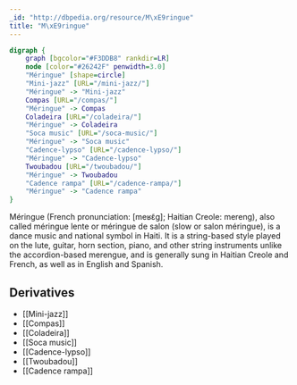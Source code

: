 ```yaml
---
_id: "http://dbpedia.org/resource/M\xE9ringue"
title: "M\xE9ringue"
---
```


```dot
digraph {
	graph [bgcolor="#F3DDB8" rankdir=LR]
	node [color="#26242F" penwidth=3.0]
	"Méringue" [shape=circle]
	"Mini-jazz" [URL="/mini-jazz/"]
	"Méringue" -> "Mini-jazz"
	Compas [URL="/compas/"]
	"Méringue" -> Compas
	Coladeira [URL="/coladeira/"]
	"Méringue" -> Coladeira
	"Soca music" [URL="/soca-music/"]
	"Méringue" -> "Soca music"
	"Cadence-lypso" [URL="/cadence-lypso/"]
	"Méringue" -> "Cadence-lypso"
	Twoubadou [URL="/twoubadou/"]
	"Méringue" -> Twoubadou
	"Cadence rampa" [URL="/cadence-rampa/"]
	"Méringue" -> "Cadence rampa"
}
```

Méringue (French pronunciation: ​[meʁɛ̃ɡ]; Haitian Creole: mereng), also called méringue lente or méringue de salon (slow or salon méringue), is a dance music and national symbol in Haiti. It is a string-based style played on the lute, guitar, horn section, piano, and other string instruments unlike the accordion-based merengue, and is generally sung in Haitian Creole and French, as well as in English and Spanish.

## Derivatives
- [[Mini-jazz]]
- [[Compas]]
- [[Coladeira]]
- [[Soca music]]
- [[Cadence-lypso]]
- [[Twoubadou]]
- [[Cadence rampa]]
